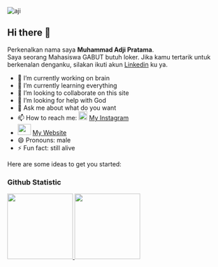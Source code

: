 <p align="left"><img src="https://komarev.com/ghpvc/?username=ajips-code&label=Profile%20views&color=0e75b6&style=flat" alt="aji"/></p>

## Hi there 👋
Perkenalkan nama saya **Muhammad Adji Pratama**.\
Saya seorang Mahasiswa GABUT butuh loker.
Jika kamu tertarik untuk berkenalan denganku, silakan ikuti akun [Linkedin](https://www.linkedin.com/in/muhammadadjipr/) ku ya.
- 🔭 I’m currently working on brain
- 🌱 I’m currently learning everything
- 👯 I’m looking to collaborate on this site
- 🤔 I’m looking for help with God
- 💬 Ask me about what do you want
- 📫 How to reach me: <a href="https://www.instagram.com/mdjiepr/"><img src="https://www.instagram.com/static/images/ico/favicon-192.png/68d99ba29cc8.png" alt="Instagram" width="20px" height="20px"></a> [My Instagram](https://www.instagram.com/mdjiepr/)
- <img src="https://cdn3.iconfinder.com/data/icons/flat-icons-web/40/Globe-512.png" alt="" width="30px" height="25px"> [My Website](https://djie.netlify.app) 
- 😄 Pronouns: male
- ⚡ Fun fact: still alive

Here are some ideas to get you started:

### Github Statistic
<p align="left">
<a href="[https://github.com/gilangadhan](https://github.com/ajips-code)">
<img height="150em" src="https://github-readme-stats-eight-theta.vercel.app/api/top-langs/?username=ajips-code&layout=compact&langs_count=8&theme=algolia"/>
<img height="150em" src="https://github-readme-stats-eight-theta.vercel.app/api?username=ajips-code&show_icons=true&theme=algolia&include_all_commits=true&count_private=true"/>
</a>
</p>
